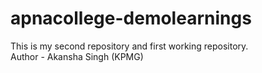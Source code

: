 # apnacollege-demolearnings
This is my second repository and first working repository.
<br>
Author - Akansha Singh (KPMG)
